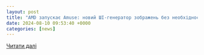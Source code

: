 ```yaml
---
layout: post
title: "AMD запускає Amuse: новий ШІ-генератор зображень без необхідності підключення до інтернету. Читайте на UKR.NET"
date: 2024-08-10 09:53:40 +0000
categories: [news]
---
```


[Читати далі](https://www.ukr.net/news/details/technologies/106140101.html)
